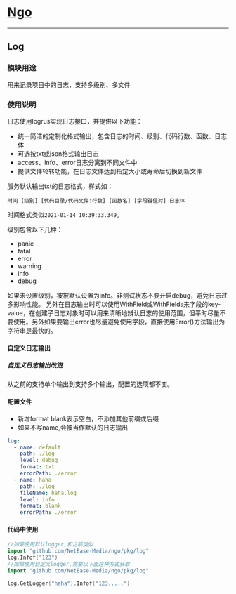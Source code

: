 # [Ngo](https://github.com/NetEase-Media/ngo)

---
## Log
### 模块用途
用来记录项目中的日志，支持多级别、多文件
### 使用说明
日志使用logrus实现日志接口，并提供以下功能：
- 统一简洁的定制化格式输出，包含日志的时间、级别、代码行数、函数、日志体
- 可选按txt或json格式输出日志
- access、info、error日志分离到不同文件中
- 提供文件轮转功能，在日志文件达到指定大小或寿命后切换到新文件

服务默认输出txt的日志格式，样式如：

`时间 [级别] [代码目录/代码文件:行数] [函数名] [字段键值对] 日志体`

时间格式类似`2021-01-14 10:39:33.349`。

级别包含以下几种：
- panic
- fatal
- error
- warning
- info
- debug

如果未设置级别，被被默认设置为info。非测试状态不要开启debug，避免日志过多影响性能。
另外在日志输出时可以使用WithField或WithFields来字段的key-value，在创建子日志对象时可以用来清晰地辨认日志的使用范围，但平时尽量不要使用。另外如果要输出error也尽量避免使用字段，直接使用Error()方法输出为字符串是最快的。

#### 自定义日志输出

##### 自定义日志输出改进
从之前的支持单个输出到支持多个输出，配置的选项都不变。

#### 配置文件
* 新增format blank表示空白，不添加其他前缀或后缀
* 如果不写name,会被当作默认的日志输出
```yaml
log:
  - name: default
    path: ./log
    level: debug
    format: txt
    errorPath: ./error
  - name: haha
    path: ./log
    fileName: haha.log
    level: info
    format: blank
    errorPath: ./error
```
#### 代码中使用
```go
//如果使用默认logger,和之前类似
import "github.com/NetEase-Media/ngo/pkg/log"
log.Infof("123")
//如果使用自定义logger,需要以下面这种方式获取
import "github.com/NetEase-Media/ngo/pkg/log"

log.GetLogger("haha").Infof("123.....")
```

